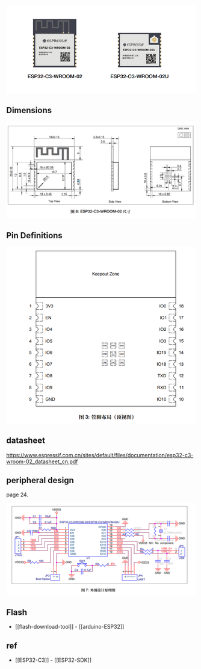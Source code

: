 

![](33-15-13-29-12-2022.png)


## Dimensions 
![](22-24-13-29-12-2022.png)

## Pin Definitions 
![](30-35-16-06-02-2023.png)


## datasheet 
https://www.espressif.com.cn/sites/default/files/documentation/esp32-c3-wroom-02_datasheet_cn.pdf

## peripheral design 

page 24. 

![](08-42-15-09-06-2023.png)



## Flash 

- [[flash-download-tool]] - [[arduino-ESP32]]


## ref 

- [[ESP32-C3]] - [[ESP32-SDK]]

